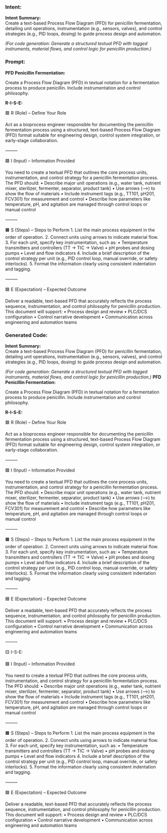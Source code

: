 ### Intent:
**Intent Summary:**  
Create a text-based Process Flow Diagram (PFD) for penicillin fermentation, detailing unit operations, instrumentation (e.g., sensors, valves), and control strategies (e.g., PID loops, dosing) to guide process design and automation.  

*(For code generation: Generate a structured textual PFD with tagged instruments, material flows, and control logic for penicillin production.)*

### Prompt:
**PFD Penicillin Fermentation:**

Create a Process Flow Diagram (PFD) in textual notation for a fermentation process to produce penicillin. Include instrumentation and control philosophy.

**R-I-S-E:**

🟥 R (Role) – Define Your Role

Act as a bioprocess engineer responsible for documenting the penicillin fermentation process using a structured, text-based Process Flow Diagram (PFD) format suitable for engineering design, control system integration, or early-stage collaboration.

⸻

🟩 I (Input) – Information Provided

You need to create a textual PFD that outlines the core process units, instrumentation, and control strategy for a penicillin fermentation process. The PFD should:
	•	Describe major unit operations (e.g., water tank, nutrient mixer, sterilizer, fermenter, separator, product tank)
	•	Use arrows (-->) to show the flow of materials
	•	Include instrument tags (e.g., TT101, pH201, FCV301) for measurement and control
	•	Describe how parameters like temperature, pH, and agitation are managed through control loops or manual control

⸻

🟧 S (Steps) – Steps to Perform
	1.	List the main process equipment in the order of operation.
	2.	Connect units using arrows to indicate material flow.
	3.	For each unit, specify key instrumentation, such as:
	•	Temperature transmitters and controllers (TT → TIC → Valve)
	•	pH probes and dosing pumps
	•	Level and flow indicators
	4.	Include a brief description of the control strategy per unit (e.g., PID control loop, manual override, or safety interlocks).
	5.	Format the information clearly using consistent indentation and tagging.

⸻

🟦 E (Expectation) – Expected Outcome

Deliver a readable, text-based PFD that accurately reflects the process sequence, instrumentation, and control philosophy for penicillin production. This document will support:
	•	Process design and review
	•	PLC/DCS configuration
	•	Control narrative development
	•	Communication across engineering and automation teams

### Generated Code:
**Intent Summary:**  
Create a text-based Process Flow Diagram (PFD) for penicillin fermentation, detailing unit operations, instrumentation (e.g., sensors, valves), and control strategies (e.g., PID loops, dosing) to guide process design and automation.  

*(For code generation: Generate a structured textual PFD with tagged instruments, material flows, and control logic for penicillin production.)*
**PFD Penicillin Fermentation:**

Create a Process Flow Diagram (PFD) in textual notation for a fermentation process to produce penicillin. Include instrumentation and control philosophy.

**R-I-S-E:**

🟥 R (Role) – Define Your Role

Act as a bioprocess engineer responsible for documenting the penicillin fermentation process using a structured, text-based Process Flow Diagram (PFD) format suitable for engineering design, control system integration, or early-stage collaboration.

⸻

🟩 I (Input) – Information Provided

You need to create a textual PFD that outlines the core process units, instrumentation, and control strategy for a penicillin fermentation process. The PFD should:
	•	Describe major unit operations (e.g., water tank, nutrient mixer, sterilizer, fermenter, separator, product tank)
	•	Use arrows (-->) to show the flow of materials
	•	Include instrument tags (e.g., TT101, pH201, FCV301) for measurement and control
	•	Describe how parameters like temperature, pH, and agitation are managed through control loops or manual control

⸻

🟧 S (Steps) – Steps to Perform
	1.	List the main process equipment in the order of operation.
	2.	Connect units using arrows to indicate material flow.
	3.	For each unit, specify key instrumentation, such as:
	•	Temperature transmitters and controllers (TT → TIC → Valve)
	•	pH probes and dosing pumps
	•	Level and flow indicators
	4.	Include a brief description of the control strategy per unit (e.g., PID control loop, manual override, or safety interlocks).
	5.	Format the information clearly using consistent indentation and tagging.

⸻

🟦 E (Expectation) – Expected Outcome

Deliver a readable, text-based PFD that accurately reflects the process sequence, instrumentation, and control philosophy for penicillin production. This document will support:
	•	Process design and review
	•	PLC/DCS configuration
	•	Control narrative development
	•	Communication across engineering and automation teams

⸻

🟨 I-S-E:

🟩 I (Input) – Information Provided

You need to create a textual PFD that outlines the core process units, instrumentation, and control strategy for a penicillin fermentation process. The PFD should:
	•	Describe major unit operations (e.g., water tank, nutrient mixer, sterilizer, fermenter, separator, product tank)
	•	Use arrows (-->) to show the flow of materials
	•	Include instrument tags (e.g., TT101, pH201, FCV301) for measurement and control
	•	Describe how parameters like temperature, pH, and agitation are managed through control loops or manual control

⸻

🟧 S (Steps) – Steps to Perform
	1.	List the main process equipment in the order of operation.
	2.	Connect units using arrows to indicate material flow.
	3.	For each unit, specify key instrumentation, such as:
	•	Temperature transmitters and controllers (TT → TIC → Valve)
	•	pH probes and dosing pumps
	•	Level and flow indicators
	4.	Include a brief description of the control strategy per unit (e.g., PID control loop, manual override, or safety interlocks).
	5.	Format the information clearly using consistent indentation and tagging.

⸻

🟦 E (Expectation) – Expected Outcome

Deliver a readable, text-based PFD that accurately reflects the process sequence, instrumentation, and control philosophy for penicillin production. This document will support:
	•	Process design and review
	•	PLC/DCS configuration
	•	Control narrative development
	•	Communication across engineering and automation teams
